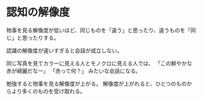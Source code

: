 # 認知の解像度

物事を見る解像度が低いほど、同じものを「違う」と思ったり、違うものを「同じ」と思ったりする。

認識の解像度が違いすぎると会話が成立しない。

同じ写真を見てカラーに見える人とモノクロに見える人では、
「この鮮やかな赤が綺麗だなー」
「赤って何？」
みたいな会話になる。

勉強すると物事を見る解像度が上がる。
解像度が上がれると、ひとつのものからより多くのものを受け取れる。
